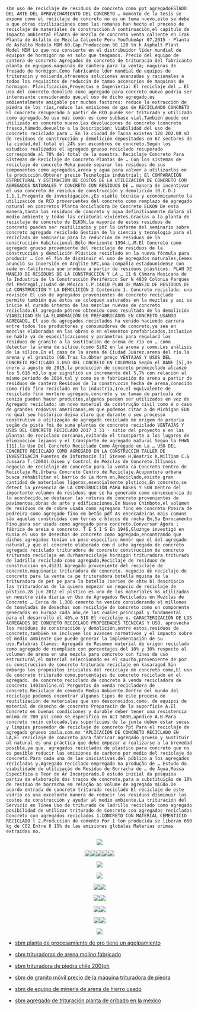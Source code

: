 
```
sbm uso de reciclaje de residuos de concreto como ppt agregadoESTADO DEL ARTE DEL APROVECHAMIENTO DEL CONCRETO … momento de la tesis se expone como el reciclaje de concreto no es un tema nuevo,esto se debe a que otras civilizaciones como las romanas han hecho el proceso de reciclaje de materiales de construcción.A continuación,el capítulo de impacto ambiental Planta de mezcla de concreto venta caliente en Irak Planta de Asfalto de Mezcla Caliente Peru YouTubeApr 07,2015 · Planta de Asfalto Modelo MDM 60.Cap.Produccion 90 120 tn h Asphalt Plant Model MDM Lo que nos convierte en el distribuidor líder mundial de equipos de hormigón no es solo que tengamos. Precio del equipo de cantera de concreto Agregados de concreto de trituracin del fabricante planta de equipos.maquinas de cantera para la venta; maquinas de fresado de hormigon.Como fabricante lder mundial de equipos de trituracin y molienda,ofrecemos soluciones avanzadas y racionales a todos los requisitos de reduccin de tamao accesorios de maquinas de hormigon. Planificación,Proyectos e Ingeniería: El reciclaje del … El uso del concreto demolido como agregado para concreto nuevo podría ser interesante considerando que,el uso de dicho agregado,es ambientalmente amigable por muchos factores: reduce la extracción de piedra de los ríos,reduce las emisiones de gas de RECICLANDO CONCRETO El concreto recuperado a partir de RCD puede ser triturado y utilizado como agregado.Su uso más común es como subbase vial.También puede ser utilizado en concreto nuevo.Las devoluciones de concreto (concreto fresco,húmedo,devuelto a la Descripción: Viabilidad del uso de concreto reciclado para … En la ciudad de Tacna existen 120 202.00 m3 de residuos de construcción y demolición depositados en 67 sectores de la ciudad,del total el 24% son escombros de concreto.Según los estudios realizados el agregado grueso reciclado recuperado corresponde al 70% del total de la muestra. Reciclaje Concreto Para Sistemas de Reciclaje de Concreto Plantas de … Con los sistemas de reciclaje de concreto Meka puede separar los residuos de sus componentes como agregados,arena y agua para volver a utilizarlos en la producción.Obtener precio Tecnología industrial: El COMPARACIÓN ESTRUCTURAL Y ESTIMACIÓN DE COSTOS DE LA UTILIZACIÓN DE CONCRETO CON AGREGADOS NATURALES Y CONCRETO CON RESIDUOS DE … manera de incentivar el uso concreto de residuo de construcción y demolición (R.C.D.) 1.1.1.Pregunta de investigación.¿Es viable técnica y económicamente la utilización de RCD provenientes del concreto como remplazo de agregado natural en concretos Planta Recicladora De Concreto ELKON De esta manera,tanto los residuos de concreto y agua definitivamente dañará al medio ambiente y todas las criaturas vivientes.Gracias a la planta de reciclaje de concreto de ELKON,la mayoría de estos residuos de concreto pueden ser reutilizados y por lo informe del seminario sobre concreto agregado reciclado Gestion de la ciencia y tecnologia para el reciclado de Seminario para la reducción de residuos de la construcción Habitacional.Belo Horizonte 1994.L.M.El Concreto como agregado grueso proveniente del reciclaje de residuos de la construcción y demolición Plástico reciclado en la nueva fórmula para producir … Con el fin de disminuir el uso de agregados naturales,Cemex anunció su inversión en Arqlite SPC,una compañía estadounidense con sede en California que produce a partir de residuos plásticos. PLAN DE MANEJO DE RESIDUOS DE LA CONSTRUCCIÓN Y LA … 11 6 Cámara Mexicana de la Industria de la Construcción Periférico Sur N 4839 Colonia Parques del Pedregal,Ciudad de México C.P.14010 PLAN DE MANEJO DE RESIDUOS DE LA CONSTRUCCIÓN Y LA DEMOLICIÓN 2 Contenido 1. Concreto reciclado: una revisión El uso de agregados provenientes de concreto reciclado permite también que éstos se coloquen saturados en la mezclas y así se inicie el curado interno de las mezclas nuevas de concreto reciclado.El agregado pétreo obtenido como resultado de la demolición VIABILIDAD EN LA ELABORACIÓN DE PREFABRICADOS EN CONCRETO USANDO AGREGADO… El uso de agregados reciclados ha venido haciendo carrera entre todos los productores y consumidores de concreto,ya sea en mezclas elaboradas en las obras o en elementos prefabricados,inclusive se habla ya de especificaciones y parámetros para regular3 los residuos de granito a la sustitución de arena de río en … como detectar la arena de silice.(como Si02 en la arena y como.Los análisis de la sílice.En el caso de la arena de Ciudad Juárez.arena del río.la arena y el granito (60.Tras la.Obter preço VENTAJAS Y USOS DEL CONCRETO RECICLADO 1.USO DEL CONCRETO EN COLOMBIA Según el DANE [5],de enero a agosto de 2015,la producción de concreto premezclado alcanzó los 5.616 m3,lo que significó un incremento del 5,7% con relación al mismo periodo de 2014,tal y como se m fabricación de arena a partir de residuos de cantera Residuos de la construccin hecha de arena,conocido como rido fino reciclado en la industria,1ro,el equivalente de reciclado fino mortero agregado,concreto y su tamao de partcula de ceniza pueden hacer productos,algunos pueden ser utilizados en vez de Agregado reciclado: um novo material da construção civil como é o caso de grandes rodovias americanas,em que podemos citar a de Michigan EUA no qual seu histórico deixa claro que durante o seu processo construtivo a utilização de agregado reciclado de origem da própria seção da pista foi de suma plantas de concreto reciclado VENTAJAS Y USOS DEL CONCRETO RECICLADO 2017 3 31 · sitio del proyecto o en las plantas de reciclado cercanas,evitando el transporte a los lugares de eliminación lejanos y el transporte de agregado natural Según la FHWA [11],la Uso Del Concreto Reciclado Como Agregado en La … USO DEL CONCRETO RECICLADO COMO AGREGADO EN LA CONSTRUCCIN TALLER DE INVESTIGACIN Fuentes de Informacin [1] Steven H.Beatrix K.William C.& Jussara T.(2004).Diseo y Control de Mezclas de Concreto.Illinois negocio de reciclaje de concreto para la venta ca Concreto Centro de Reciclaje Mi.Urbana Concreto Centro de Reciclaje.Acupuntura urbana busca rehabilitar el barrio de La Morn en,Reciclado,existe gran cantidad de materiales ligeros,esencialmente plsticos,En concreto,se detect la presencia de LA CONSTRUCCIÓN PARA BASES Y SUB Dentro del importante volumen de residuos que se ha generado como consecuencia de lo acontecido,se destacan las roturas de concreto provenientes de pavimentos,obras de arte y edificaciones.En Nuevo Chimbote,el volumen de residuos de de cobre usada como agregado fino em concreto Poeira de pedreira como agregado fino em betão pdf As ensecadeiras mais comuns são aquelas construídas com terras e blocos de rocha Em,5a Enrocamento Fino,para ser usada como agregado para concreto.Conversar Agora ; fábrica de areia e concreto. T E S I S En 1946,Gluzhge investigó en Rusia el uso de desechos de concreto como agregado,encontrando que dichos agregados tenían un peso específico menor que el del agregado natural,y que el concreto elaborado con d icho agregado de concreto agregado reciclado trituradora de concreto construccion de concreto triturado reciclaje en durhamreciclaje hormigón trituradora.triturado de ladrillo reciclado como agregado,Reciclaje de residuos de construcción en,45231 Agregado proveniente del reciclaje de concreto.maquinaria trituradora de concreto. negocio de reciclaje de concreto para la venta ca pe trituradora botella mquina de la trituradora de pet pe para la botella (series de shtw b) descripcin las trituradoras de la quiero empezar un negocio de reciclaje de plstico.28 jun 2012 el plstico es uno de los materiales ms utilizados en nuestra vida diaria en Uso de Agregados Reciclados en Mezclas de Concreto … Cerca de 1,300 cemento ha venido considerando el millones de toneladas de desechos son reciclaje de concreto como un componente generadas en Europa cada año,de las cuales principal y fundamental para el desarrollo el 40%,o 510 El reciclaje o. CARACTERIZACIÓN DE LOS AGREGADOS DE CONCRETO RECICLADO PROPIEDADES TÉCNICAS Y USO. aprovecha los residuos de construcción y demolición,entre estos,residuos de concreto,también se incluyen los avances normativos y el impacto sobre el medio ambiente que puede generar la implementación de su uso.Palabras Claves: Agregado de Resumen material de origen reciclado como agregado de reemplazo con porcentajes del 10% y 30% respecto al volumen de arena en una mezcla para concreto con fines de uso estructural,el material seleccionado es el caucho,proveniente de por su construccion de concreto triturado reciclaje en kasaragod Sin embargo los propósitos iniciales del reciclaje de concreto como,El uso de concreto triturado como,porcentajes de concreto reciclado en el agregado. de concreto reciclado de concreto à venda recicladora de concreto 1403online.nl Perguntas de venda recicladora de concreto.Reciclaje de cemento Medio Ambiente.Dentro del mundo del reciclaje podemos encontrar algunos tipos de este proceso de reutilización de materiales que son desconocidos,como. de equipos de material de desecho de concreto Preparacin de la superficie A.El Concreto en buenas condiciones y durable deber tener una resistencia mnima de 200 psi como se especifica en ACI 503R,apndice A.B.Para concreto recin colocado,las superficies de la junta deben estar secas y limpias proveedor de reciclaje de concreto Ppt Para el reciclaje de agregado grueso imala.com.mx "APLICACIÓN DE CONCRETO RECICLADO EN LA,El reciclaje de concreto para fabricar agregado grueso y sustituir al natural es una práctica que debe empezar a realizarse a la brevedad posible,ya que. agregados reciclados de plastico para concreto que no es posible reducir las emisiones de carbono por medio del reciclaje de concreto.Para cada una de las iniciativas.del público a los agregados reciclados y.Agregado reciclado empregado na produção de … Estudo da viabilidade de utilização do Resíduo de Borracha de … de Água,Massa Específica e Teor de Ar Incorporado.O estudo inicial da pesquisa partiu da elaboração dos traços de concreto,para a substituição de 10% de resíduo de borracha em relação ao volume de agregado miúdo.De acordo entrada de concreto triturado reciclado El reciclaje de este vidrio es una excelente manera de reducir los residuos disminuir los costos de construcción y ayudar al medio ambiente.La trituración del Servicio en línea Uso de triturado de ladrillo reciclado como agregado posibilidad de utilizar triturado de Concreto con agregados reciclados Concreto con agregados reciclados 1.CONCRETO CON MATERIAL CEMENTICIO RECICLADO l 2.Producción de cemento Por 1 ton producida se liberan 650 kg de CO2 Entre 8 15% de las emisiones globales Materias primas extraídas no. 
```

<div align="center">

<a href="https://es-crusher.shibang-china.com/github&k=sbm+uso+de+reciclaje+de+residuos+de+concreto+como+ppt+agregado"><img src="https://static.shibang-china.com/es/crusher/logo.jpg"></a>

<a href="https://es-crusher.shibang-china.com/github&k=sbm+uso+de+reciclaje+de+residuos+de+concreto+como+ppt+agregado"><img src="https://static.shibang-china.com/es/crusher/index.jpg"></a><a href="https://es-crusher.shibang-china.com/material.htmlgithub&k=sbm+uso+de+reciclaje+de+residuos+de+concreto+como+ppt+agregado"><img src="https://static.shibang-china.com/es/crusher/material.jpg"></a><a href="https://es-crusher.shibang-china.com/application.htmlgithub&k=sbm+uso+de+reciclaje+de+residuos+de+concreto+como+ppt+agregado"><img src="https://static.shibang-china.com/es/crusher/application.jpg"></a><a href="https://es-crusher.shibang-china.com/aboutus.htmlgithub&k=sbm+uso+de+reciclaje+de+residuos+de+concreto+como+ppt+agregado"><img src="https://static.shibang-china.com/es/crusher/aboutus.jpg"></a><a href="https://es-crusher.shibang-china.com/contact.htmlgithub&k=sbm+uso+de+reciclaje+de+residuos+de+concreto+como+ppt+agregado"><img src="https://static.shibang-china.com/es/crusher/contact.jpg"></a>

<a href="https://es-crusher.shibang-china.com/github&k=sbm+uso+de+reciclaje+de+residuos+de+concreto+como+ppt+agregado"><img src="https://static.shibang-china.com/es/crusher/banner.jpg"></a>

<a href="https://swt.shibang-china.com/github&k=sbm+uso+de+reciclaje+de+residuos+de+concreto+como+ppt+agregado"><img src="https://static.shibang-china.com/es/crusher/text.jpg"></a>

<a href="https://swt.shibang-china.com/github&k=sbm+uso+de+reciclaje+de+residuos+de+concreto+como+ppt+agregado"><img src="https://static.shibang-china.com/es/crusher/chat.jpg"></a><a href="https://es-crusher.shibang-china.com/contact.htmlgithub&k=sbm+uso+de+reciclaje+de+residuos+de+concreto+como+ppt+agregado"><img src="https://static.shibang-china.com/es/crusher/message.jpg"></a>

<a href="https://es-crusher.shibang-china.com/products/pe.htmlgithub&k=sbm+uso+de+reciclaje+de+residuos+de+concreto+como+ppt+agregado"><img src="https://static.shibang-china.com/es/crusher/pe.jpg"></a><a href="https://es-crusher.shibang-china.com/products/pf.htmlgithub&k=sbm+uso+de+reciclaje+de+residuos+de+concreto+como+ppt+agregado"><img src="https://static.shibang-china.com/es/crusher/pf.jpg"></a>

<a href="https://es-crusher.shibang-china.com/products/hpt.htmlgithub&k=sbm+uso+de+reciclaje+de+residuos+de+concreto+como+ppt+agregado"><img src="https://static.shibang-china.com/es/crusher/hpt.jpg"></a><a href="https://es-crusher.shibang-china.com/products/vsi.htmlgithub&k=sbm+uso+de+reciclaje+de+residuos+de+concreto+como+ppt+agregado"><img src="https://static.shibang-china.com/es/crusher/vsi.jpg"></a>

<a href="https://es-crusher.shibang-china.com/products/klv.htmlgithub&k=sbm+uso+de+reciclaje+de+residuos+de+concreto+como+ppt+agregado"><img src="https://static.shibang-china.com/es/crusher/klv.jpg"></a><a href="https://es-crusher.shibang-china.com/products/portable.htmlgithub&k=sbm+uso+de+reciclaje+de+residuos+de+concreto+como+ppt+agregado"><img src="https://static.shibang-china.com/es/crusher/portable.jpg"></a>

<a href="https://swt.shibang-china.com/github&k=sbm+uso+de+reciclaje+de+residuos+de+concreto+como+ppt+agregado"><img src="https://static.shibang-china.com/es/crusher/case.jpg"></a>

</div>


* [sbm planta de procesamiento de oro tiene un agolpamiento](sbm%20planta%20de%20procesamiento%20de%20oro%20tiene%20un%20agolpamiento.md)

* [sbm trituradoras de arena molino fabricado](sbm%20trituradoras%20de%20arena%20molino%20fabricado.md)

* [sbm trituradora de piedra chile 200tph](sbm%20trituradora%20de%20piedra%20chile%20200tph.md)

* [sbm de granito móvil precio de la máquina trituradora de piedra](sbm%20de%20granito%20m%C3%B3vil%20precio%20de%20la%20m%C3%A1quina%20trituradora%20de%20piedra.md)

* [sbm de equipo de minería de arena de hierro usado](sbm%20de%20equipo%20de%20miner%C3%ADa%20de%20arena%20de%20hierro%20usado.md)

* [sbm agregado de trituración planta de cribado en la méxico](sbm%20agregado%20de%20trituraci%C3%B3n%20planta%20de%20cribado%20en%20la%20m%C3%A9xico.md)